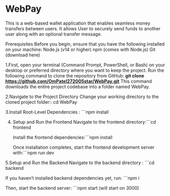 # WebPay
This is a web-based wallet application that enables seamless money transfers between users. It allows User  to securely send funds to another user along with an optional transfer message. 

Prerequisites
Before you begin, ensure that you have the following installed on your machine:
Node.js (v14 or higher)
npm (comes with Node.js)
Git (download here)

1.First, open your terminal (Command Prompt, PowerShell, or Bash) on your desktop or preferred directory where you want to keep the project.
Run the following command to clone the repository from GitHub: **git clone https://github.com/OmPatel272005star/WebPay.git**
This command downloads the entire project codebase into a folder named WebPay.

2.Navigate to the Project Directory
Change your working directory to the cloned project folder:: cd WebPay

3.Install Root-Level Dependencies : ```npm install
   
4. Setup and Run the Frontend
   Navigate to the frontend directory:```cd frontend
   
   Install the frontend dependencies:```npm install
   
   Once installation completes, start the frontend development server with:```npm run dev
   
5.Setup and Run the Backend
  Navigate to the backend directory : ```cd backend
  
  If you haven’t installed backend dependencies yet, run: ```npm i 
  
  Then, start the backend server: ```npm start (will start on 3000)

